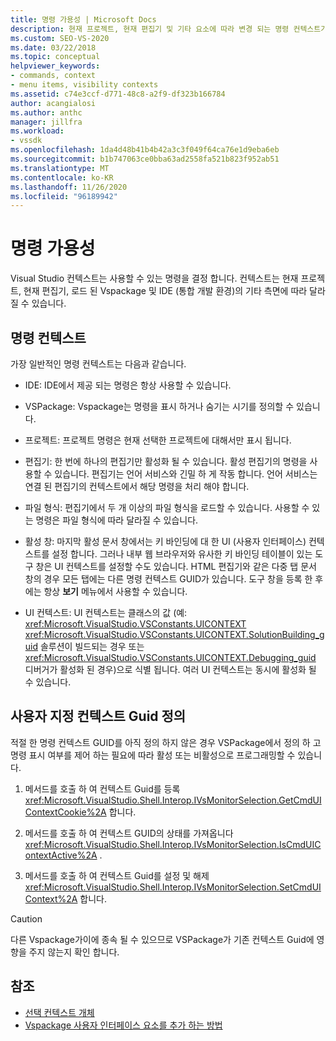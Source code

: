 ```yaml
---
title: 명령 가용성 | Microsoft Docs
description: 현재 프로젝트, 현재 편집기 및 기타 요소에 따라 변경 되는 명령 컨텍스트가 Visual Studio에서 사용할 수 있는 명령을 결정 하는 방법에 대해 알아봅니다.
ms.custom: SEO-VS-2020
ms.date: 03/22/2018
ms.topic: conceptual
helpviewer_keywords:
- commands, context
- menu items, visibility contexts
ms.assetid: c74e3ccf-d771-48c8-a2f9-df323b166784
author: acangialosi
ms.author: anthc
manager: jillfra
ms.workload:
- vssdk
ms.openlocfilehash: 1da4d48b41b4b42a3c3f049f64ca76e1d9eba6eb
ms.sourcegitcommit: b1b747063ce0bba63ad2558fa521b823f952ab51
ms.translationtype: MT
ms.contentlocale: ko-KR
ms.lasthandoff: 11/26/2020
ms.locfileid: "96189942"
---
```

# <a name="command-availability"></a>명령 가용성

Visual Studio 컨텍스트는 사용할 수 있는 명령을 결정 합니다. 컨텍스트는 현재 프로젝트, 현재 편집기, 로드 된 Vspackage 및 IDE (통합 개발 환경)의 기타 측면에 따라 달라질 수 있습니다.

## <a name="command-contexts"></a>명령 컨텍스트

가장 일반적인 명령 컨텍스트는 다음과 같습니다.

- IDE: IDE에서 제공 되는 명령은 항상 사용할 수 있습니다.

- VSPackage: Vspackage는 명령을 표시 하거나 숨기는 시기를 정의할 수 있습니다.

- 프로젝트: 프로젝트 명령은 현재 선택한 프로젝트에 대해서만 표시 됩니다.

- 편집기: 한 번에 하나의 편집기만 활성화 될 수 있습니다. 활성 편집기의 명령을 사용할 수 있습니다. 편집기는 언어 서비스와 긴밀 하 게 작동 합니다. 언어 서비스는 연결 된 편집기의 컨텍스트에서 해당 명령을 처리 해야 합니다.

- 파일 형식: 편집기에서 두 개 이상의 파일 형식을 로드할 수 있습니다. 사용할 수 있는 명령은 파일 형식에 따라 달라질 수 있습니다.

- 활성 창: 마지막 활성 문서 창에서는 키 바인딩에 대 한 UI (사용자 인터페이스) 컨텍스트를 설정 합니다. 그러나 내부 웹 브라우저와 유사한 키 바인딩 테이블이 있는 도구 창은 UI 컨텍스트를 설정할 수도 있습니다. HTML 편집기와 같은 다중 탭 문서 창의 경우 모든 탭에는 다른 명령 컨텍스트 GUID가 있습니다. 도구 창을 등록 한 후에는 항상 **보기** 메뉴에서 사용할 수 있습니다.

- UI 컨텍스트: UI 컨텍스트는 클래스의 값 (예: <xref:Microsoft.VisualStudio.VSConstants.UICONTEXT> <xref:Microsoft.VisualStudio.VSConstants.UICONTEXT.SolutionBuilding_guid> 솔루션이 빌드되는 경우 또는 <xref:Microsoft.VisualStudio.VSConstants.UICONTEXT.Debugging_guid> 디버거가 활성화 된 경우)으로 식별 됩니다. 여러 UI 컨텍스트는 동시에 활성화 될 수 있습니다.

## <a name="define-custom-context-guids"></a>사용자 지정 컨텍스트 Guid 정의

적절 한 명령 컨텍스트 GUID를 아직 정의 하지 않은 경우 VSPackage에서 정의 하 고 명령 표시 여부를 제어 하는 필요에 따라 활성 또는 비활성으로 프로그래밍할 수 있습니다.

1. 메서드를 호출 하 여 컨텍스트 Guid를 등록 <xref:Microsoft.VisualStudio.Shell.Interop.IVsMonitorSelection.GetCmdUIContextCookie%2A> 합니다.

2. 메서드를 호출 하 여 컨텍스트 GUID의 상태를 가져옵니다 <xref:Microsoft.VisualStudio.Shell.Interop.IVsMonitorSelection.IsCmdUIContextActive%2A> .

3. 메서드를 호출 하 여 컨텍스트 Guid를 설정 및 해제 <xref:Microsoft.VisualStudio.Shell.Interop.IVsMonitorSelection.SetCmdUIContext%2A> 합니다.

> [!CAUTION]
> 다른 Vspackage가이에 종속 될 수 있으므로 VSPackage가 기존 컨텍스트 Guid에 영향을 주지 않는지 확인 합니다.

## <a name="see-also"></a>참조

- [선택 컨텍스트 개체](../../extensibility/internals/selection-context-objects.md)
- [Vspackage 사용자 인터페이스 요소를 추가 하는 방법](../../extensibility/internals/how-vspackages-add-user-interface-elements.md)
